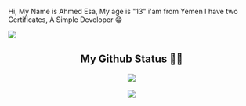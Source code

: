 Hi, My Name is Ahmed Esa, My age is "13" i'am from Yemen I have two Certificates, A Simple Developer 😁

<img align="center" src="https://discord.c99.nl/widget/theme-3/541058217002663939.png"/> 

 <h2 align="center">My Github Status 👨‍💻</h1>
  <div align="center">
  <img  src="https://github-readme-stats.vercel.app/api?username=AhmedTeckk&show_icons=true&theme=tokyonight"/>
<br />
<br />
    <img  src="https://github-readme-stats.vercel.app/api/top-langs/?username=AhmedTeckk&layout=compac&langs_count=8t&theme=tokyonight"/>
</div>


<!---
AhmedTeckk/AhmedTeckk is a ✨ special ✨ repository because its `README.md` (this file) appears on your GitHub profile.
You can click the Preview link to take a look at your changes.
--->
